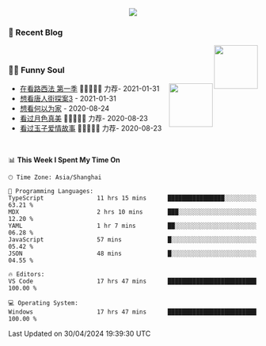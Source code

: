 <div align="center">
  <!-- dynamic typing effect 动态打字效果 -->
  <div>
    <img src="https://readme-typing-svg.demolab.com?font=Fira+Code&pause=10000&color=F76194&random=false&width=500&lines=You+make+your+own+opportunities.;Every+single+day+counts&center=true" />
  </div>
</div>

### 📃 Recent Blog
        
<img align="right" width="88" src="https://cdn.jsdelivr.net/gh/LJJbyZJU/LJJbyZJU/assets/images/astronaut.png" />
      
<!-- START_SECTION:blog -->

<!-- END_SECTION:blog -->
      
<!-- for beauty 留个空行好看点 -->
<div>&nbsp;</div>
      
### 🤾‍♂️ Funny Soul
      
<img align="right" width="88" src="https://cdn.jsdelivr.net/gh/sun0225SUN/sun0225SUN/assets/images/artist.png" />
      
<!-- START_SECTION:douban -->
* <a href='http://movie.douban.com/subject/26385614/' target='_blank'>在看路西法 第一季</a> 🌟🌟🌟🌟🌟 力荐- 2021-01-31
* <a href='http://movie.douban.com/subject/27619748/' target='_blank'>想看唐人街探案3</a> - 2021-01-31
* <a href='http://movie.douban.com/subject/30170448/' target='_blank'>想看何以为家</a> - 2020-08-24
* <a href='http://movie.douban.com/subject/26963810/' target='_blank'>看过月色真美</a> 🌟🌟🌟🌟🌟 力荐- 2020-08-23
* <a href='http://movie.douban.com/subject/25796222/' target='_blank'>看过玉子爱情故事</a> 🌟🌟🌟🌟🌟 力荐- 2020-08-23
<!-- END_SECTION:douban -->
      
<!-- for beauty 留个空行好看点 -->
<div>&nbsp;</div>

<!--START_SECTION:waka-->
📊 **This Week I Spent My Time On** 

```text
🕑︎ Time Zone: Asia/Shanghai

💬 Programming Languages: 
TypeScript               11 hrs 15 mins      ████████████████░░░░░░░░░   63.21 % 
MDX                      2 hrs 10 mins       ███░░░░░░░░░░░░░░░░░░░░░░   12.20 % 
YAML                     1 hr 7 mins         ██░░░░░░░░░░░░░░░░░░░░░░░   06.28 % 
JavaScript               57 mins             █░░░░░░░░░░░░░░░░░░░░░░░░   05.42 % 
JSON                     48 mins             █░░░░░░░░░░░░░░░░░░░░░░░░   04.55 % 

🔥 Editors: 
VS Code                  17 hrs 47 mins      █████████████████████████   100.00 % 

💻 Operating System: 
Windows                  17 hrs 47 mins      █████████████████████████   100.00 % 
```


 Last Updated on 30/04/2024 19:39:30 UTC
<!--END_SECTION:waka-->
